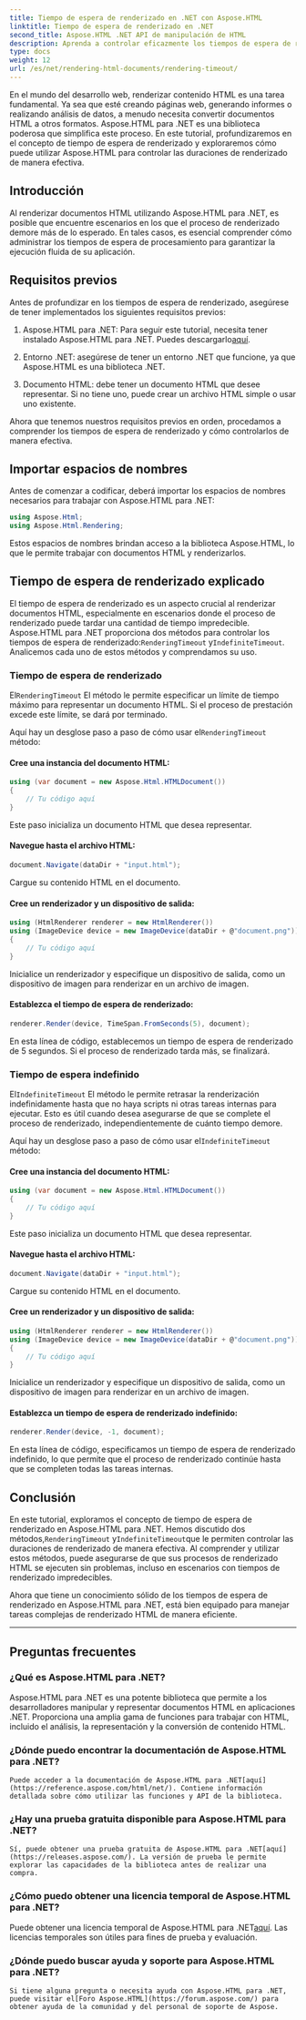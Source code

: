 ```yaml
---
title: Tiempo de espera de renderizado en .NET con Aspose.HTML
linktitle: Tiempo de espera de renderizado en .NET
second_title: Aspose.HTML .NET API de manipulación de HTML
description: Aprenda a controlar eficazmente los tiempos de espera de renderizado en Aspose.HTML para .NET. Explore las opciones de representación y garantice una representación fluida de documentos HTML.
type: docs
weight: 12
url: /es/net/rendering-html-documents/rendering-timeout/
---
```


En el mundo del desarrollo web, renderizar contenido HTML es una tarea fundamental. Ya sea que esté creando páginas web, generando informes o realizando análisis de datos, a menudo necesita convertir documentos HTML a otros formatos. Aspose.HTML para .NET es una biblioteca poderosa que simplifica este proceso. En este tutorial, profundizaremos en el concepto de tiempo de espera de renderizado y exploraremos cómo puede utilizar Aspose.HTML para controlar las duraciones de renderizado de manera efectiva.

## Introducción

Al renderizar documentos HTML utilizando Aspose.HTML para .NET, es posible que encuentre escenarios en los que el proceso de renderizado demore más de lo esperado. En tales casos, es esencial comprender cómo administrar los tiempos de espera de procesamiento para garantizar la ejecución fluida de su aplicación.

## Requisitos previos

Antes de profundizar en los tiempos de espera de renderizado, asegúrese de tener implementados los siguientes requisitos previos:

1.  Aspose.HTML para .NET: Para seguir este tutorial, necesita tener instalado Aspose.HTML para .NET. Puedes descargarlo[aquí](https://releases.aspose.com/html/net/).

2. Entorno .NET: asegúrese de tener un entorno .NET que funcione, ya que Aspose.HTML es una biblioteca .NET.

3. Documento HTML: debe tener un documento HTML que desee representar. Si no tiene uno, puede crear un archivo HTML simple o usar uno existente.

Ahora que tenemos nuestros requisitos previos en orden, procedamos a comprender los tiempos de espera de renderizado y cómo controlarlos de manera efectiva.

## Importar espacios de nombres

Antes de comenzar a codificar, deberá importar los espacios de nombres necesarios para trabajar con Aspose.HTML para .NET:

```csharp
using Aspose.Html;
using Aspose.Html.Rendering;
```

Estos espacios de nombres brindan acceso a la biblioteca Aspose.HTML, lo que le permite trabajar con documentos HTML y renderizarlos.

## Tiempo de espera de renderizado explicado

 El tiempo de espera de renderizado es un aspecto crucial al renderizar documentos HTML, especialmente en escenarios donde el proceso de renderizado puede tardar una cantidad de tiempo impredecible. Aspose.HTML para .NET proporciona dos métodos para controlar los tiempos de espera de renderizado:`RenderingTimeout` y`IndefiniteTimeout`. Analicemos cada uno de estos métodos y comprendamos su uso.

### Tiempo de espera de renderizado

 El`RenderingTimeout` El método le permite especificar un límite de tiempo máximo para representar un documento HTML. Si el proceso de prestación excede este límite, se dará por terminado.

 Aquí hay un desglose paso a paso de cómo usar el`RenderingTimeout` método:

#### Cree una instancia del documento HTML:

   ```csharp
   using (var document = new Aspose.Html.HTMLDocument())
   {
       // Tu código aquí
   }
   ```

   Este paso inicializa un documento HTML que desea representar.

#### Navegue hasta el archivo HTML:

   ```csharp
   document.Navigate(dataDir + "input.html");
   ```

   Cargue su contenido HTML en el documento.

#### Cree un renderizador y un dispositivo de salida:

   ```csharp
   using (HtmlRenderer renderer = new HtmlRenderer())
   using (ImageDevice device = new ImageDevice(dataDir + @"document.png"))
   {
       // Tu código aquí
   }
   ```

   Inicialice un renderizador y especifique un dispositivo de salida, como un dispositivo de imagen para renderizar en un archivo de imagen.

#### Establezca el tiempo de espera de renderizado:

   ```csharp
   renderer.Render(device, TimeSpan.FromSeconds(5), document);
   ```

   En esta línea de código, establecemos un tiempo de espera de renderizado de 5 segundos. Si el proceso de renderizado tarda más, se finalizará.

### Tiempo de espera indefinido

 El`IndefiniteTimeout` El método le permite retrasar la renderización indefinidamente hasta que no haya scripts ni otras tareas internas para ejecutar. Esto es útil cuando desea asegurarse de que se complete el proceso de renderizado, independientemente de cuánto tiempo demore.

 Aquí hay un desglose paso a paso de cómo usar el`IndefiniteTimeout` método:

#### Cree una instancia del documento HTML:

   ```csharp
   using (var document = new Aspose.Html.HTMLDocument())
   {
       // Tu código aquí
   }
   ```

   Este paso inicializa un documento HTML que desea representar.

#### Navegue hasta el archivo HTML:

   ```csharp
   document.Navigate(dataDir + "input.html");
   ```

   Cargue su contenido HTML en el documento.

#### Cree un renderizador y un dispositivo de salida:

   ```csharp
   using (HtmlRenderer renderer = new HtmlRenderer())
   using (ImageDevice device = new ImageDevice(dataDir + @"document.png"))
   {
       // Tu código aquí
   }
   ```

   Inicialice un renderizador y especifique un dispositivo de salida, como un dispositivo de imagen para renderizar en un archivo de imagen.

#### Establezca un tiempo de espera de renderizado indefinido:

   ```csharp
   renderer.Render(device, -1, document);
   ```

   En esta línea de código, especificamos un tiempo de espera de renderizado indefinido, lo que permite que el proceso de renderizado continúe hasta que se completen todas las tareas internas.

## Conclusión

 En este tutorial, exploramos el concepto de tiempo de espera de renderizado en Aspose.HTML para .NET. Hemos discutido dos métodos,`RenderingTimeout` y`IndefiniteTimeout`que le permiten controlar las duraciones de renderizado de manera efectiva. Al comprender y utilizar estos métodos, puede asegurarse de que sus procesos de renderizado HTML se ejecuten sin problemas, incluso en escenarios con tiempos de renderizado impredecibles.

Ahora que tiene un conocimiento sólido de los tiempos de espera de renderizado en Aspose.HTML para .NET, está bien equipado para manejar tareas complejas de renderizado HTML de manera eficiente.

---

## Preguntas frecuentes

### ¿Qué es Aspose.HTML para .NET?
   Aspose.HTML para .NET es una potente biblioteca que permite a los desarrolladores manipular y representar documentos HTML en aplicaciones .NET. Proporciona una amplia gama de funciones para trabajar con HTML, incluido el análisis, la representación y la conversión de contenido HTML.

### ¿Dónde puedo encontrar la documentación de Aspose.HTML para .NET?
    Puede acceder a la documentación de Aspose.HTML para .NET[aquí](https://reference.aspose.com/html/net/). Contiene información detallada sobre cómo utilizar las funciones y API de la biblioteca.

### ¿Hay una prueba gratuita disponible para Aspose.HTML para .NET?
    Sí, puede obtener una prueba gratuita de Aspose.HTML para .NET[aquí](https://releases.aspose.com/). La versión de prueba le permite explorar las capacidades de la biblioteca antes de realizar una compra.

### ¿Cómo puedo obtener una licencia temporal de Aspose.HTML para .NET?
   Puede obtener una licencia temporal de Aspose.HTML para .NET[aquí](https://purchase.aspose.com/temporary-license/). Las licencias temporales son útiles para fines de prueba y evaluación.

### ¿Dónde puedo buscar ayuda y soporte para Aspose.HTML para .NET?
    Si tiene alguna pregunta o necesita ayuda con Aspose.HTML para .NET, puede visitar el[Foro Aspose.HTML](https://forum.aspose.com/) para obtener ayuda de la comunidad y del personal de soporte de Aspose.



